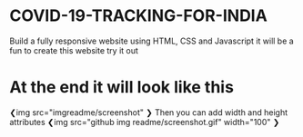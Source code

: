 # COVID-19-TRACKING-FOR-INDIA
Build a fully responsive website  using HTML, CSS and Javascript
it will be a fun to create this website try it out

# At  the end it will look like this

❮img src="imgreadme/screenshot" ❯
Then you can add width and height attributes
❮img src="github img readme/screenshot.gif" width="100" ❯
